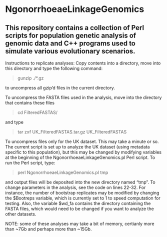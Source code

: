# NgonorrhoeaeLinkageGenomics
## This repository contains a collection of Perl scripts for population genetic analysis of genomic data and C++ programs used to simulate various evolutionary scenarios.

Instructions to replicate analyses:
Copy contents into a directory, move into this directory and type the following command:

>gunzip ./*.gz

to uncompress all gzip’d files in the current directory.

To uncompress the FASTA files used in the analysis, move into the directory that contains these files

>cd FilteredFASTAS/

and type

>tar zxf UK_FilteredFASTAS.tar.gz UK_FilteredFASTAS

To uncompress files only for the UK dataset. This may take a minute or so. The current script is set up
to analyze the UK dataset (using metadata specific to this population), but this may be changed by modifying
variables at the beginning of the NgonorrhoeaeLinkageGenomics.pl Perl script.
To run the Perl script, type: 

>perl NgonorrhoeaeLinkageGenomics.pl tmp

and output files will be deposited into the new directory named “tmp”. To change parameters in the analysis, see
the code on lines 22-32. For instance, the number of bootstrap replicates may be modified by changing the $Bootreps
variable, which is currently set to 1 to speed computation for testing. Also, the variable $wd_fa contains the 
directory containing the FASTA files, which would need to be changed if you want to analyze the other datasets.

NOTE: some of these analyses may take a bit of memory, certianly more than ~7Gb and perhaps more than ~15Gb.

